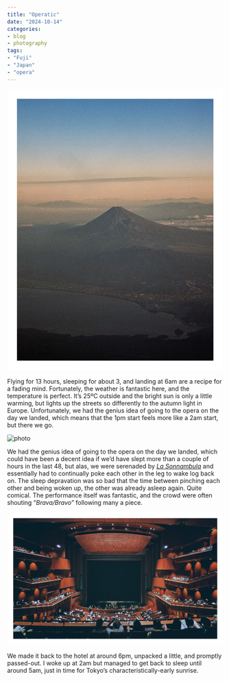 ```yaml
---
title: "Operatic"
date: "2024-10-14"
categories: 
- blog
- photography
tags: 
- "Fuji"
- "Japan"
- "opera"
---
```


![photo](/assets/images/IMG_8446.jpeg)

Flying for 13 hours, sleeping for about 3, and landing at 6am are a recipe for a fading mind. Fortunately, the weather is fantastic here, and the temperature is perfect. It’s 25ºC outside and the bright sun is only a little warming, but lights up the streets so differently to the autumn light in Europe. Unfortunately, we had the genius idea of going to the opera on the day we landed, which means that the 1pm start feels more like a 2am start, but there we go.

![photo](/assets/images/IMG_8479.jpeg)

We had the genius idea of going to the opera on the day we landed, which could have been a decent idea if we’d have slept more than a couple of hours in the last 48, but alas, we were serenaded by *[La Sonnambula](https://en.wikipedia.org/wiki/La_sonnambula)* and essentially had to continually poke each other in the leg to wake log back on. The sleep depravation was so bad that the time between pinching each other and being woken up, the other was already asleep again. Quite comical. The performance itself was fantastic, and the crowd were often shouting “*Brava/Bravo*” following many a piece.

![photo](/assets/images/IMG_8482.jpeg)

We made it back to the hotel at around 6pm, unpacked a little, and promptly passed-out. I woke up at 2am but managed to get back to sleep until around 5am, just in time for Tokyo’s characteristically-early sunrise.